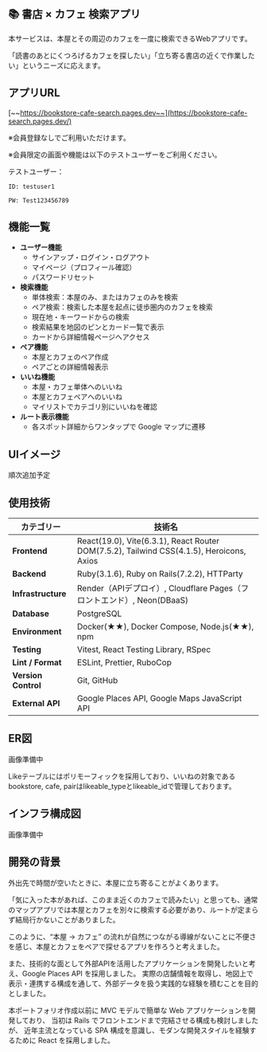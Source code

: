 ## 📚 書店 × カフェ 検索アプリ

本サービスは、本屋とその周辺のカフェを一度に検索できるWebアプリです。

「読書のあとにくつろげるカフェを探したい」「立ち寄る書店の近くで作業したい」というニーズに応えます。

## アプリURL

[~~https://bookstore-cafe-search.pages.dev~~](https://bookstore-cafe-search.pages.dev/)

※会員登録なしでご利用いただけます。

※会員限定の画面や機能は以下のテストユーザーをご利用ください。

テストユーザー：

`ID: testuser1`

`PW: Test123456789`

## 機能一覧

- **ユーザー機能**
    - サインアップ・ログイン・ログアウト
    - マイページ（プロフィール確認）
    - パスワードリセット
- **検索機能**
    - 単体検索：本屋のみ、またはカフェのみを検索
    - ペア検索：検索した本屋を起点に徒歩圏内のカフェを検索
    - 現在地・キーワードからの検索
    - 検索結果を地図のピンとカード一覧で表示
    - カードから詳細情報ページへアクセス
- **ペア機能**
    - 本屋とカフェのペア作成
    - ペアごとの詳細情報表示
- **いいね機能**
    - 本屋・カフェ単体へのいいね
    - 本屋とカフェペアへのいいね
    - マイリストでカテゴリ別にいいねを確認
- **ルート表示機能**
    - 各スポット詳細からワンタップで Google マップに遷移

## UIイメージ

順次追加予定

## 使用技術

| カテゴリー | 技術名 |
| --- | --- |
| **Frontend** | React(19.0), Vite(6.3.1), React Router DOM(7.5.2), Tailwind CSS(4.1.5), Heroicons, Axios |
| **Backend** | Ruby(3.1.6), Ruby on Rails(7.2.2), HTTParty |
| **Infrastructure** | Render（APIデプロイ）, Cloudflare Pages（フロントエンド）, Neon(DBaaS) |
| **Database** | PostgreSQL |
| **Environment** | Docker(★★), Docker Compose, Node.js(★★), npm |
| **Testing** | Vitest, React Testing Library, RSpec |
| **Lint / Format** | ESLint, Prettier, RuboCop |
| **Version Control** | Git, GitHub |
| **External API** | Google Places API, Google Maps JavaScript API |

## ER図

画像準備中

Likeテーブルにはポリモーフィックを採用しており、いいねの対象であるbookstore, cafe, pairはlikeable_typeとlikeable_idで管理しております。

## インフラ構成図

画像準備中

## 開発の背景

外出先で時間が空いたときに、本屋に立ち寄ることがよくあります。

「気に入った本があれば、このまま近くのカフェで読みたい」と思っても、通常のマップアプリでは本屋とカフェを別々に検索する必要があり、ルートが定まらず結局行かないことがありました。

このように、“本屋 → カフェ” の流れが自然につながる導線がないことに不便さを感じ、本屋とカフェをペアで探せるアプリを作ろうと考えました。

また、技術的な面として外部APIを活用したアプリケーションを開発したいと考え、Google Places API を採用しました。
実際の店舗情報を取得し、地図上で表示・連携する構成を通して、外部データを扱う実践的な経験を積むことを目的としました。

本ポートフォリオ作成以前に MVC モデルで簡単な Web アプリケーションを開発しており、
当初は Rails でフロントエンドまで完結させる構成も検討しましたが、
近年主流となっている SPA 構成を意識し、モダンな開発スタイルを経験するために React を採用しました。

